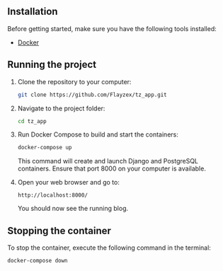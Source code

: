 ## Installation

Before getting started, make sure you have the following tools installed:

- [Docker](https://www.docker.com/get-started)

## Running the project

1. Clone the repository to your computer:

    ```bash
    git clone https://github.com/Flayzex/tz_app.git
    ```

2. Navigate to the project folder:

    ```bash
    cd tz_app
    ```

3. Run Docker Compose to build and start the containers:

    ```bash
    docker-compose up
    ```

    This command will create and launch Django and PostgreSQL containers. Ensure that port 8000 on your computer is available.

4. Open your web browser and go to:

    ```
    http://localhost:8000/
    ```

    You should now see the running blog.

## Stopping the container

To stop the container, execute the following command in the terminal:

```bash
docker-compose down
